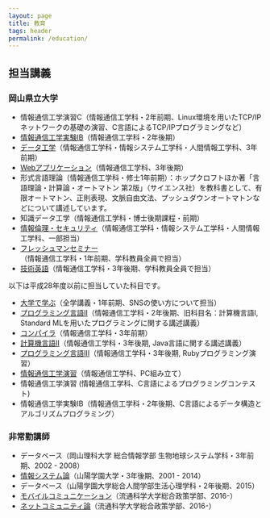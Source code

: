 ```yaml
---
layout: page
title: 教育
tags: header
permalink: /education/
---
```

## 担当講義

### 岡山県立大学

- 情報通信工学演習C（情報通信工学科・2年前期、Linux環境を用いたTCP/IPネットワークの基礎の演習、C言語によるTCP/IPプログラミングなど）
- [情報通信工学実験IB](/opu-experiments-ii/)（情報通信工学科・2年後期）
- [データ工学](/opu-dataengineering/)（情報通信工学科・情報システム工学科・人間情報工学科、3年前期）
- [Webアプリケーション](/opu-webapplications/)（情報通信工学科、3年後期）
- 形式言語理論（情報通信工学科・修士1年前期）：ホップクロフトほか著「言語理論・計算論・オートマトン 第2版」（サイエンス社）を教科書として、有限オートマトン、正則表現、文脈自由文法、プッシュダウンオートマトンなどについて講述しています。
- 知識データ工学（情報通信工学科・博士後期課程・前期）
- [情報倫理・セキュリティ](/opu-computersecurity/)（情報通信工学科・情報システム工学科・人間情報工学科、一部担当）
- [フレッシュマンセミナー](/opu-freshman-seminar/)（情報通信工学科・1年前期、学科教員全員で担当）
- [技術英語](/opu-technical-english/)（情報通信工学科・3年後期、学科教員全員で担当）

以下は平成28年度以前に担当していた科目です。

- [大学で学ぶ](/opu-sns/)（全学講義・1年前期、SNSの使い方について担当）
- [プログラミング言語II](/opu-programming-language-ii/)（情報通信工学科・2年後期、旧科目名：計算機言語I, Standard MLを用いたプログラミングに関する講述講義）
- [コンパイラ](/opu-compiler/)（情報通信工学科・3年前期）
- [計算機言語II](/opu-computer-language-ii/)（情報通信工学科・3年後期, Java言語に関する講述講義）
- [プログラミング言語III](/opu-programming-language-iii/)（情報通信工学科・3年後期, Rubyプログラミング演習）
- [情報通信工学演習](/opu-exercise-pc/)（情報通信工学科、PC組み立て）
- 情報通信工学演習 (情報通信工学科、C言語によるプログラミングコンテスト)
- 情報通信工学実験IB（情報通信工学科・2年後期、C言語によるデータ構造とアルゴリズムプログラミング）

### 非常勤講師

- データベース（岡山理科大学 総合情報学部 生物地球システム学科・3年前期、2002 - 2008）
- [情報システム論](/sguc-infosystems/)（山陽学園大学・3年後期、2001 - 2014）
- データベース（山陽学園大学総合人間学部生活心理学科・2年後期、2015）
- [モバイルコミュニケーション](/umds-mobilecommunication/)（流通科学大学総合政策学部、2016-）
- [ネットコミュニティ論](/umds-netcommunity/)（流通科学大学総合政策学部、2016-）
